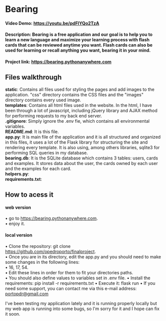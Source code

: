 # Bearing  
#### Video Demo:  https://youtu.be/pdFlYQo2TzA  
#### Description: Bearing is a free application and our goal is to help you to learn a new language and maximize your learning process with flash cards that can be reviewed anytime you want. Flash cards can also be used for learning or recall anything you want, bearing it in your mind.  
#### Project link: https://bearing.pythonanywhere.com  

## Files walkthrough
**static**: Contains all files used for styling the pages and add images to the application. "css" directory contains the CSS files and the "images" directory contains every used image.  
**templates**: Contains all html files used in the website. In the html, I have been through a lot of javascript, including jQuery library and AJAX method for performing requests to my back end server.  
**.gitignore**: Simply ignore the .env fie, which contains all environmental variables.  
**README.md**: It is this file.  
**app.py**: It is main file of the application and it is all structured and organized in this files, it uses a lot of the Flask library for structuring the site and rendering every template. It is also using, among others libraries, sqlite3 for performing SQL queries in my database.  
**bearing.db**: It is the SQLite database which contains 3 tables: users, cards and examples. It stores data about the user, the cards owned by each user and the examples for each card.  
**helpers.py**:  
**requirements.txt**:  


## How to acess it  
#### web version  
• go to https://bearing.pythonanywhere.com.  
• enjoy it.  
  
#### local version  
• Clone the repository: git clone https://github.com/opedroporto/finalproject.  
• Once you are in its directory, edit the app.py and you should need to make some changes in the following lines:  
• 16, 17, 54.  
• Edit these lines in order for them to fit your directories paths.  
• You should also define values to variables set in .env file.
• Install the requirements: pip install -r requirements.txt
• Execute it: flask run
• If you need some support, you can contact me via this e-mail address: portopdr@gmail.com
  
I've been testing my application lately and it is running properly locally but my web app is running into some bugs, so I'm sorry for it and I hope can fix it soon.  
